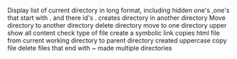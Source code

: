 Display list of current directory in long format, including hidden one's ,one's that start with . and there id's .
creates directory in another directory
Move directory to another directory
delete directory
move to one directory upper
show all content
check type of file
create a symbolic link
copies html file from current working directory to parent directory
created uppercase copy file
delete files that end with ~
made multiple directories
